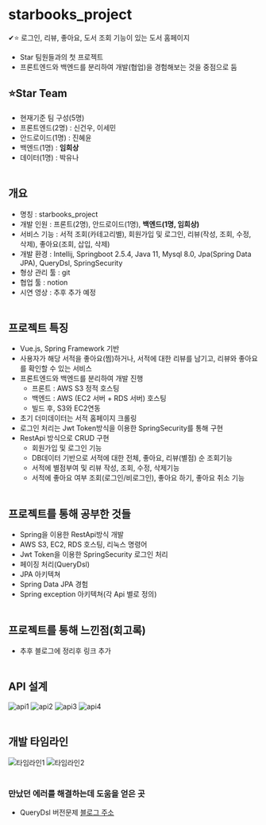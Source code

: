 # starbooks_project
✔⭐ 로그인, 리뷰, 좋아요, 도서 조회 기능이 있는 도서 홈페이지
+ Star 팀원들과의 첫 프로젝트
+ 프론트엔드와 백엔드를 분리하여 개발(협업)을 경험해보는 것을 중점으로 둠

## ⭐Star Team
+ 현재기준 팀 구성(5명)
+ 프론트엔드(2명) : 신건우, 이세민
+ 안드로이드(1명) : 진혜윤
+ 백엔드(1명) : __임희상__
+ 데이터(1명) : 박유나
<br/><br/>

## 개요
+ 명칭 : starbooks_project
+ 개발 인원 : 프론트(2명), 안드로이드(1명), __백엔드(1명, 임희상)__
+ 서비스 기능 : 서적 조회(카테고리별), 회원가입 및 로그인, 리뷰(작성, 조회, 수정, 삭제), 좋아요(조회, 삽입, 삭제)
+ 개발 환경 : Intellij, Springboot 2.5.4, Java 11, Mysql 8.0, Jpa(Spring Data JPA), QueryDsl, SpringSecurity
+ 형상 관리 툴 : git
+ 협업 툴 : notion
+ 시연 영상 : 추후 추가 예정
<br/><br/>

## 프로젝트 특징
+ Vue.js, Spring Framework 기반
+ 사용자가 해당 서적을 좋아요(찜)하거나, 서적에 대한 리뷰를 남기고, 리뷰와 좋아요를 확인할 수 있는 서비스
+ 프론트엔드와 백엔드를 분리하여 개발 진행
  + 프론트 : AWS S3 정적 호스팅
  + 백엔드 : AWS (EC2 서버 + RDS 서버) 호스팅
  + 빌드 후, S3와 EC2연동
+ 초기 더미데이터는 서적 홈페이지 크롤링
+ 로그인 처리는 Jwt Token방식을 이용한 SpringSecurity를 통해 구현
+ RestApi 방식으로 CRUD 구현
  + 회원가입 및 로그인 기능
  + DB데이터 기반으로 서적에 대한 전체, 좋아요, 리뷰(별점) 순 조회기능
  + 서적에 별점부여 및 리뷰 작성, 조회, 수정, 삭제기능
  + 서적에 좋아요 여부 조회(로그인/비로그인), 좋아요 하기, 좋아요 취소 기능
<br/><br/>

## 프로젝트를 통해 공부한 것들
+ Spring을 이용한 RestApi방식 개발
+ AWS S3, EC2, RDS 호스팅, 리눅스 명령어
+ Jwt Token을 이용한 SpringSecurity 로그인 처리
+ 페이징 처리(QueryDsl)
+ JPA 아키텍쳐
+ Spring Data JPA 경험
+ Spring exception 아키텍쳐(각 Api 별로 정의)
<br/><br/>

## 프로젝트를 통해 느낀점(회고록)
+ 추후 블로그에 정리후 링크 추가
<br/><br/>

## API 설계
![api1](https://user-images.githubusercontent.com/87533189/141422009-92e102d4-2d6b-402e-b671-f7982e0ad95d.PNG)
![api2](https://user-images.githubusercontent.com/87533189/141422013-dcbc4be5-8194-4500-8297-72b2f86bc3a6.PNG)
![api3](https://user-images.githubusercontent.com/87533189/141422014-069df447-ae70-4895-86cf-e66a102825c7.PNG)
![api4](https://user-images.githubusercontent.com/87533189/141422016-6bfb3c16-e776-4b30-9152-d9f7353fc9a5.PNG)
<br/><br/>



## 개발 타임라인
![타임라인1](https://user-images.githubusercontent.com/87533189/141361604-ad36a362-5bc2-4701-b028-d023250ceb81.PNG)
![타임라인2](https://user-images.githubusercontent.com/87533189/141361618-8a9ac8fa-8727-4224-8845-097c6da612bf.PNG)
<br/><br/>


### 만났던 에러를 해결하는데 도움을 얻은 곳
+ QueryDsl 버전문제
[블로그 주소](https://dev-jo.tistory.com/38?category=947368)


